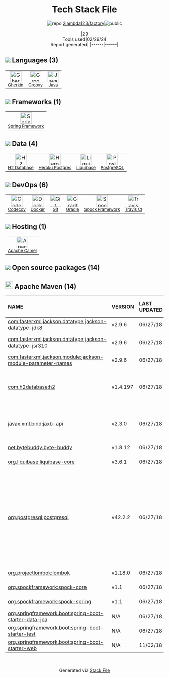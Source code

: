 <!--
&lt;--- Readme.md Snippet without images Start ---&gt;
## Tech Stack
2lambda123/factory is built on the following main stack:

- [Gherkin](https://cucumber.io/docs/gherkin/reference/) – Languages
- [Groovy](https://groovy-lang.org/) – Languages
- [Java](https://www.java.com) – Languages
- [Spring Framework](https://spring.io/projects/spring-framework) – Frameworks (Full Stack)
- [H2 Database](http://www.h2database.com/) – Databases
- [Heroku Postgres](https://www.heroku.com/postgres) – PostgreSQL as a Service
- [Liquibase](https://www.liquibase.com) – Database Tools
- [PostgreSQL](http://www.postgresql.org/) – Databases
- [Codecov](https://codecov.io/) – Code Coverage
- [Docker](https://www.docker.com/) – Virtual Machine Platforms & Containers
- [Gradle](https://www.gradle.org/) – Java Build Tools
- [Spock Framework](http://spockframework.org/) – Testing Frameworks
- [Travis CI](http://travis-ci.com/) – Continuous Integration
- [Apache Camel](https://camel.apache.org/) – Platform as a Service

Full tech stack [here](/techstack.md)

&lt;--- Readme.md Snippet without images End ---&gt;

&lt;--- Readme.md Snippet with images Start ---&gt;
## Tech Stack
2lambda123/factory is built on the following main stack:

- <img width='25' height='25' src='https://img.stackshare.io/service/2460/default_aff27c02548fadb1b7e6f85a2b0da1c5dca5cc08.png' alt='Gherkin'/> [Gherkin](https://cucumber.io/docs/gherkin/reference/) – Languages
- <img width='25' height='25' src='https://img.stackshare.io/service/997/default_7ff5fcd857f42ad25149f659693d8930bffddf14.png' alt='Groovy'/> [Groovy](https://groovy-lang.org/) – Languages
- <img width='25' height='25' src='https://img.stackshare.io/service/995/K85ZWV2F.png' alt='Java'/> [Java](https://www.java.com) – Languages
- <img width='25' height='25' src='https://img.stackshare.io/service/2006/spring-framework-project-logo.png' alt='Spring Framework'/> [Spring Framework](https://spring.io/projects/spring-framework) – Frameworks (Full Stack)
- <img width='25' height='25' src='https://img.stackshare.io/service/3105/h2-logo_square_400x400.png' alt='H2 Database'/> [H2 Database](http://www.h2database.com/) – Databases
- <img width='25' height='25' src='https://img.stackshare.io/service/2516/original.png' alt='Heroku Postgres'/> [Heroku Postgres](https://www.heroku.com/postgres) – PostgreSQL as a Service
- <img width='25' height='25' src='https://img.stackshare.io/service/1398/y1As8_s5_400x400.jpg' alt='Liquibase'/> [Liquibase](https://www.liquibase.com) – Database Tools
- <img width='25' height='25' src='https://img.stackshare.io/service/1028/ASOhU5xJ.png' alt='PostgreSQL'/> [PostgreSQL](http://www.postgresql.org/) – Databases
- <img width='25' height='25' src='https://img.stackshare.io/service/2673/Codecov_Mark_Circle_Pink.png' alt='Codecov'/> [Codecov](https://codecov.io/) – Code Coverage
- <img width='25' height='25' src='https://img.stackshare.io/service/586/n4u37v9t_400x400.png' alt='Docker'/> [Docker](https://www.docker.com/) – Virtual Machine Platforms & Containers
- <img width='25' height='25' src='https://img.stackshare.io/service/975/gradlephant-social-black-bg.png' alt='Gradle'/> [Gradle](https://www.gradle.org/) – Java Build Tools
- <img width='25' height='25' src='https://img.stackshare.io/service/5548/UB74SoK2_400x400.png' alt='Spock Framework'/> [Spock Framework](http://spockframework.org/) – Testing Frameworks
- <img width='25' height='25' src='https://img.stackshare.io/service/460/Lu6cGu0z_400x400.png' alt='Travis CI'/> [Travis CI](http://travis-ci.com/) – Continuous Integration
- <img width='25' height='25' src='https://img.stackshare.io/service/3276/xWt1RFo6_400x400.jpg' alt='Apache Camel'/> [Apache Camel](https://camel.apache.org/) – Platform as a Service

Full tech stack [here](/techstack.md)

&lt;--- Readme.md Snippet with images End ---&gt;
-->
<div align="center">

# Tech Stack File
![](https://img.stackshare.io/repo.svg "repo") [2lambda123/factory](https://github.com/2lambda123/factory)![](https://img.stackshare.io/public_badge.svg "public")
<br/><br/>
|29<br/>Tools used|02/29/24 <br/>Report generated|
|------|------|
</div>

## <img src='https://img.stackshare.io/languages.svg'/> Languages (3)
<table><tr>
  <td align='center'>
  <img width='36' height='36' src='https://img.stackshare.io/service/2460/default_aff27c02548fadb1b7e6f85a2b0da1c5dca5cc08.png' alt='Gherkin'>
  <br>
  <sub><a href="https://cucumber.io/docs/gherkin/reference/">Gherkin</a></sub>
  <br>
  <sub></sub>
</td>

<td align='center'>
  <img width='36' height='36' src='https://img.stackshare.io/service/997/default_7ff5fcd857f42ad25149f659693d8930bffddf14.png' alt='Groovy'>
  <br>
  <sub><a href="https://groovy-lang.org/">Groovy</a></sub>
  <br>
  <sub></sub>
</td>

<td align='center'>
  <img width='36' height='36' src='https://img.stackshare.io/service/995/K85ZWV2F.png' alt='Java'>
  <br>
  <sub><a href="https://www.java.com">Java</a></sub>
  <br>
  <sub></sub>
</td>

</tr>
</table>

## <img src='https://img.stackshare.io/frameworks.svg'/> Frameworks (1)
<table><tr>
  <td align='center'>
  <img width='36' height='36' src='https://img.stackshare.io/service/2006/spring-framework-project-logo.png' alt='Spring Framework'>
  <br>
  <sub><a href="https://spring.io/projects/spring-framework">Spring Framework</a></sub>
  <br>
  <sub></sub>
</td>

</tr>
</table>

## <img src='https://img.stackshare.io/databases.svg'/> Data (4)
<table><tr>
  <td align='center'>
  <img width='36' height='36' src='https://img.stackshare.io/service/3105/h2-logo_square_400x400.png' alt='H2 Database'>
  <br>
  <sub><a href="http://www.h2database.com/">H2 Database</a></sub>
  <br>
  <sub></sub>
</td>

<td align='center'>
  <img width='36' height='36' src='https://img.stackshare.io/service/2516/original.png' alt='Heroku Postgres'>
  <br>
  <sub><a href="https://www.heroku.com/postgres">Heroku Postgres</a></sub>
  <br>
  <sub></sub>
</td>

<td align='center'>
  <img width='36' height='36' src='https://img.stackshare.io/service/1398/y1As8_s5_400x400.jpg' alt='Liquibase'>
  <br>
  <sub><a href="https://www.liquibase.com">Liquibase</a></sub>
  <br>
  <sub></sub>
</td>

<td align='center'>
  <img width='36' height='36' src='https://img.stackshare.io/service/1028/ASOhU5xJ.png' alt='PostgreSQL'>
  <br>
  <sub><a href="http://www.postgresql.org/">PostgreSQL</a></sub>
  <br>
  <sub></sub>
</td>

</tr>
</table>

## <img src='https://img.stackshare.io/devops.svg'/> DevOps (6)
<table><tr>
  <td align='center'>
  <img width='36' height='36' src='https://img.stackshare.io/service/2673/Codecov_Mark_Circle_Pink.png' alt='Codecov'>
  <br>
  <sub><a href="https://codecov.io/">Codecov</a></sub>
  <br>
  <sub></sub>
</td>

<td align='center'>
  <img width='36' height='36' src='https://img.stackshare.io/service/586/n4u37v9t_400x400.png' alt='Docker'>
  <br>
  <sub><a href="https://www.docker.com/">Docker</a></sub>
  <br>
  <sub></sub>
</td>

<td align='center'>
  <img width='36' height='36' src='https://img.stackshare.io/service/1046/git.png' alt='Git'>
  <br>
  <sub><a href="http://git-scm.com/">Git</a></sub>
  <br>
  <sub></sub>
</td>

<td align='center'>
  <img width='36' height='36' src='https://img.stackshare.io/service/975/gradlephant-social-black-bg.png' alt='Gradle'>
  <br>
  <sub><a href="https://www.gradle.org/">Gradle</a></sub>
  <br>
  <sub></sub>
</td>

<td align='center'>
  <img width='36' height='36' src='https://img.stackshare.io/service/5548/UB74SoK2_400x400.png' alt='Spock Framework'>
  <br>
  <sub><a href="http://spockframework.org/">Spock Framework</a></sub>
  <br>
  <sub></sub>
</td>

<td align='center'>
  <img width='36' height='36' src='https://img.stackshare.io/service/460/Lu6cGu0z_400x400.png' alt='Travis CI'>
  <br>
  <sub><a href="http://travis-ci.com/">Travis CI</a></sub>
  <br>
  <sub></sub>
</td>

</tr>
</table>

## <img src='https://img.stackshare.io/hosting.svg'/> Hosting (1)
<table><tr>
  <td align='center'>
  <img width='36' height='36' src='https://img.stackshare.io/service/3276/xWt1RFo6_400x400.jpg' alt='Apache Camel'>
  <br>
  <sub><a href="https://camel.apache.org/">Apache Camel</a></sub>
  <br>
  <sub></sub>
</td>

</tr>
</table>


## <img src='https://img.stackshare.io/group.svg' /> Open source packages (14)</h2>

## <img width='24' height='24' src='https://img.stackshare.io/package_manager/977/default_9833f2ef0bbc2a946b4cc5e9307264033361076b.png'/> Apache Maven (14)

|NAME|VERSION|LAST UPDATED|LAST UPDATED BY|LICENSE|VULNERABILITIES|
|:------|:------|:------|:------|:------|:------|
|[com.fasterxml.jackson.datatype:jackson-datatype-jdk8]()|v2.9.6|06/27/18|Michał Michaluk |Apache-2.0|N/A|
|[com.fasterxml.jackson.datatype:jackson-datatype-jsr310](https://github.com/FasterXML/jackson-modules-java8)|v2.9.6|06/27/18|Michał Michaluk |Apache-2.0|[CVE-2018-1000873](https://github.com/advisories/GHSA-h4x4-5qp2-wp46) (Moderate)|
|[com.fasterxml.jackson.module:jackson-module-parameter-names]()|v2.9.6|06/27/18|Michał Michaluk |Apache-2.0|N/A|
|[com.h2database:h2](http://www.h2database.com)|v1.4.197|06/27/18|Michał Michaluk |MIT-feh|[CVE-2022-23221](https://github.com/advisories/GHSA-45hx-wfhj-473x) (Critical)<br/>[CVE-2021-42392](https://github.com/advisories/GHSA-h376-j262-vhq6) (Critical)<br/>[CVE-2022-45868](https://github.com/advisories/GHSA-22wj-vf5f-wrvj) (High)|
|[javax.xml.bind:jaxb-api](https://github.com/javaee/jaxb-spec)|v2.3.0|06/27/18|Michał Michaluk |CDDL-1.1,CNRI-Python-GPL-Compatible|N/A|
|[net.bytebuddy:byte-buddy](http://bytebuddy.net)|v1.8.12|06/27/18|Michał Michaluk |Apache-2.0|N/A|
|[org.liquibase:liquibase-core](http://www.liquibase.org/liquibase-root/liquibase-dist)|v3.6.1|06/27/18|Michał Michaluk |Apache-2.0|[CVE-2022-0839](https://github.com/advisories/GHSA-jvfv-hrrc-6q72) (Critical)|
|[org.postgresql:postgresql](http://jdbc.postgresql.org)|v42.2.2|06/27/18|Michał Michaluk |BSD-2-Clause|[CVE-2024-1597](https://github.com/advisories/GHSA-24rp-q3w6-vc56) (Critical)<br/>[](https://github.com/advisories/GHSA-xfg6-62px-cxc2) (Critical)<br/>[CVE-2022-31197](https://github.com/advisories/GHSA-r38f-c4h4-hqq2) (High)<br/>[CVE-2022-21724](https://github.com/advisories/GHSA-v7wg-cpwc-24m4) (High)<br/>[CVE-2020-13692](https://github.com/advisories/GHSA-88cc-g835-76rp) (High)<br/>[](https://github.com/advisories/GHSA-673j-qm5f-xpv8) (Moderate)<br/>[CVE-2022-41946](https://github.com/advisories/GHSA-562r-vg33-8x8h) (Moderate)<br/>[CVE-2022-26520](https://github.com/advisories/GHSA-727h-hrw8-jg8q) (Low)|
|[org.projectlombok:lombok](https://projectlombok.org)|v1.18.0|06/27/18|Michał Michaluk |MIT|N/A|
|[org.spockframework:spock-core](http://spockframework.org)|v1.1|06/27/18|Michał Michaluk |Apache-2.0|N/A|
|[org.spockframework:spock-spring](http://spockframework.org)|v1.1|06/27/18|Michał Michaluk |Apache-2.0|N/A|
|[org.springframework.boot:spring-boot-starter-data-jpa](https://projects.spring.io/spring-boot/#/spring-boot-parent/spring-boot-starters/spring-boot-starter-data-jpa)|N/A|06/27/18|Michał Michaluk |Apache-2.0|N/A|
|[org.springframework.boot:spring-boot-starter-test](https://projects.spring.io/spring-boot/#/spring-boot-parent/spring-boot-starters/spring-boot-starter-test)|N/A|06/27/18|Michał Michaluk |Apache-2.0|N/A|
|[org.springframework.boot:spring-boot-starter-web](https://projects.spring.io/spring-boot/#/spring-boot-parent/spring-boot-starters/spring-boot-starter-web)|N/A|11/02/18|Adam Kulawik |Apache-2.0|N/A|

<br/>
<div align='center'>

Generated via [Stack File](https://github.com/marketplace/stack-file)
